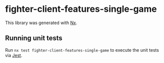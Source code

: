 # fighter-client-features-single-game

This library was generated with [Nx](https://nx.dev).

## Running unit tests

Run `nx test fighter-client-features-single-game` to execute the unit tests via [Jest](https://jestjs.io).
